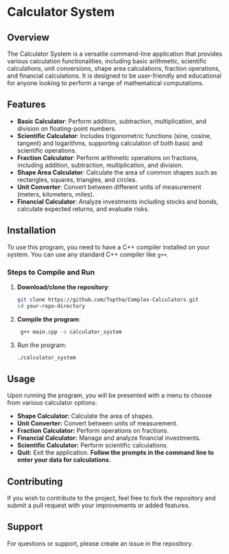 # Calculator System

## Overview
The Calculator System is a versatile command-line application that provides various calculation functionalities, including basic arithmetic, scientific calculations, unit conversions, shape area calculations, fraction operations, and financial calculations. It is designed to be user-friendly and educational for anyone looking to perform a range of mathematical computations.

## Features
- **Basic Calculator**: Perform addition, subtraction, multiplication, and division on floating-point numbers.
- **Scientific Calculator**: Includes trigonometric functions (sine, cosine, tangent) and logarithms, supporting calculation of both basic and scientific operations.
- **Fraction Calculator**: Perform arithmetic operations on fractions, including addition, subtraction, multiplication, and division.
- **Shape Area Calculator**: Calculate the area of common shapes such as rectangles, squares, triangles, and circles.
- **Unit Converter**: Convert between different units of measurement (meters, kilometers, miles).
- **Financial Calculator**: Analyze investments including stocks and bonds, calculate expected returns, and evaluate risks.

## Installation
To use this program, you need to have a C++ compiler installed on your system. You can use any standard C++ compiler like `g++`. 

### Steps to Compile and Run
1. **Download/clone the repository**: 
   ```bash
   git clone https://github.com/Toptha/Complex-Calculators.git
   cd your-repo-directory
2. **Compile the program**:
    ```bash
     g++ main.cpp -o calculator_system
3. Run the program:
   ```bash
   ./calculator_system

## Usage
Upon running the program, you will be presented with a menu to choose from various calculator options:

- **Shape Calculator:** Calculate the area of shapes.
- **Unit Converter:** Convert between units of measurement.
- **Fraction Calculator:** Perform operations on fractions.
- **Financial Calculator:** Manage and analyze financial investments.
- **Scientific Calculator:** Perform scientific calculations.
- **Quit:** Exit the application.
**Follow the prompts in the command line to enter your data for calculations.**

## Contributing
If you wish to contribute to the project, feel free to fork the repository and submit a pull request with your improvements or added features.

## Support
For questions or support, please create an issue in the repository.
